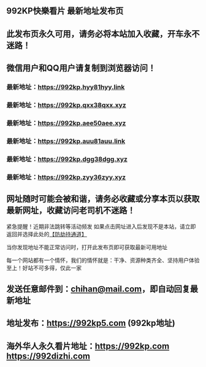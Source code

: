 ## **992KP快樂看片 最新地址发布页**
## 此发布页永久可用，请务必将本站加入收藏，开车永不迷路！
## 微信用户和QQ用户请复制到浏览器访问！
### 最新地址：https://992kp.hyy81hyy.link

### 最新地址：https://992kp.qxx38qxx.xyz

### 最新地址：https://992kp.aee50aee.xyz

### 最新地址：https://992kp.auu81auu.link

### 最新地址：https://992kp.dgg38dgg.xyz

### 最新地址：https://992kp.zyy36zyy.xyz


## 网址随时可能会被和谐，请务必收藏或分享本页以获取最新网址，收藏访问老司机不迷路！

紧急提醒！近期非法跳转等活动频发
如果点击网址进入后发现不是本站，请立即返回并选择此处的[【防劫持通道】](https://23.224.130.222:7583)

当你发现地址不能正常访问时，打开此发布页即可获取最新可用地址

每一个网站都有一个情怀，我们的情怀就是：干净、资源种类齐全、坚持用户体验至上！好站不可多得，仅此一家

## 发送任意邮件到：chihan@mail.com，即自动回复最新地址
## 地址发布：https://992kp5.com  (992kp地址)
## 海外华人永久看片地址：https://992kp.com  https://992dizhi.com
